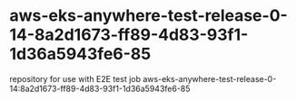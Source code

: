 # aws-eks-anywhere-test-release-0-14-8a2d1673-ff89-4d83-93f1-1d36a5943fe6-85
repository for use with E2E test job aws-eks-anywhere-test-release-0-14:8a2d1673-ff89-4d83-93f1-1d36a5943fe6-85
